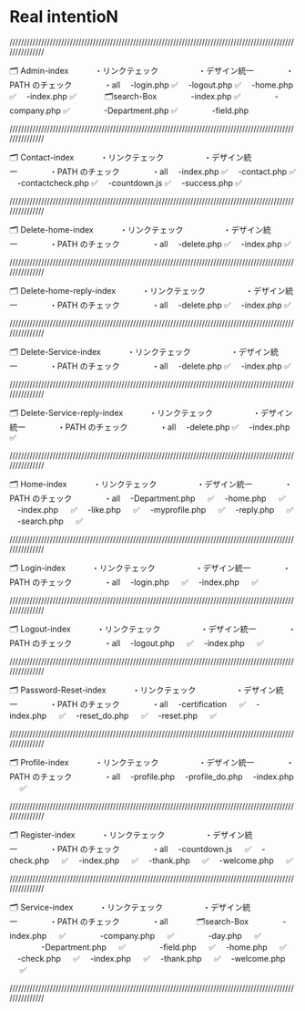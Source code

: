 # Real intentioN

///////////////////////////////////////////////////////////////////////////////////////////////////////////////

🗂 Admin-index 　　　・リンクテェック　　　　　・デザイン統一　　　　・PATH のチェック　　　　・all
　-login.php ✅
　-logout.php ✅
　-home.php ✅
　-index.php ✅
　　　 🗂search-Box
　　　　-index.php ✅
　　　　-company.php ✅
　　　　-Department.php ✅
　　　　-field.php

///////////////////////////////////////////////////////////////////////////////////////////////////////////////

🗂 Contact-index 　　　・リンクテェック　　　　　・デザイン統一　　　　・PATH のチェック　　　　・all
　-index.php ✅
　-contact.php ✅
　-contactcheck.php ✅
　-countdown.js ✅
　-success.php ✅

///////////////////////////////////////////////////////////////////////////////////////////////////////////////

🗂 Delete-home-index 　　　・リンクテェック　　　　　・デザイン統一　　　　・PATH のチェック　　　　・all
　-delete.php ✅
　-index.php ✅

///////////////////////////////////////////////////////////////////////////////////////////////////////////////

🗂 Delete-home-reply-index 　　　・リンクテェック　　　　　・デザイン統一　　　　・PATH のチェック　　　　・all
　-delete.php ✅
　-index.php ✅

///////////////////////////////////////////////////////////////////////////////////////////////////////////////

🗂 Delete-Service-index 　　　・リンクテェック　　　　　・デザイン統一　　　　・PATH のチェック　　　　・all
　-delete.php ✅
　-index.php ✅

///////////////////////////////////////////////////////////////////////////////////////////////////////////////

🗂 Delete-Service-reply-index 　　　・リンクテェック　　　　　・デザイン統一　　　　・PATH のチェック　　　　・all
　-delete.php ✅
　-index.php ✅

///////////////////////////////////////////////////////////////////////////////////////////////////////////////

🗂 Home-index 　　　・リンクテェック　　　　　・デザイン統一　　　　・PATH のチェック　　　　・all
　-Department.php 　 ✅
　-home.php 　 ✅
　-index.php 　 ✅
　-like.php 　 ✅
　-myprofile.php 　 ✅
　-reply.php 　 ✅
　-search.php 　 ✅

///////////////////////////////////////////////////////////////////////////////////////////////////////////////

🗂 Login-index 　　　・リンクテェック　　　　　・デザイン統一　　　　・PATH のチェック　　　　・all
　-login.php 　 ✅
　-index.php 　 ✅

///////////////////////////////////////////////////////////////////////////////////////////////////////////////

🗂 Logout-index 　　　・リンクテェック　　　　　・デザイン統一　　　　・PATH のチェック　　　　・all
　-logout.php 　 ✅
　-index.php 　 ✅

///////////////////////////////////////////////////////////////////////////////////////////////////////////////

🗂 Password-Reset-index 　　　・リンクテェック　　　　　・デザイン統一　　　　・PATH のチェック　　　　・all
　-certification 　 ✅
　-index.php 　 ✅
　-reset_do.php 　 ✅
　-reset.php 　 ✅

///////////////////////////////////////////////////////////////////////////////////////////////////////////////

🗂 Profile-index 　　　・リンクテェック　　　　　・デザイン統一　　　　・PATH のチェック　　　　・all
　-profile.php
　-profile_do.php
　-index.php 　 ✅

///////////////////////////////////////////////////////////////////////////////////////////////////////////////

🗂 Register-index 　　　・リンクテェック　　　　　・デザイン統一　　　　・PATH のチェック　　　　・all
　-countdown.js 　 ✅
　-check.php 　 ✅
　-index.php 　 ✅
　-thank.php 　 ✅
　-welcome.php 　 ✅

///////////////////////////////////////////////////////////////////////////////////////////////////////////////

🗂 Service-index 　　　・リンクテェック　　　　　・デザイン統一　　　　・PATH のチェック　　　　・all
　　　 🗂search-Box
　　　　-index.php 　 ✅
　　　　-company.php 　 ✅
　　　　-day.php 　 ✅
　　　　-Department.php 　 ✅
　　　　-field.php 　 ✅
　-home.php 　 ✅
　-check.php 　 ✅
　-index.php 　 ✅
　-thank.php 　 ✅
　-welcome.php 　 ✅

///////////////////////////////////////////////////////////////////////////////////////////////////////////////
